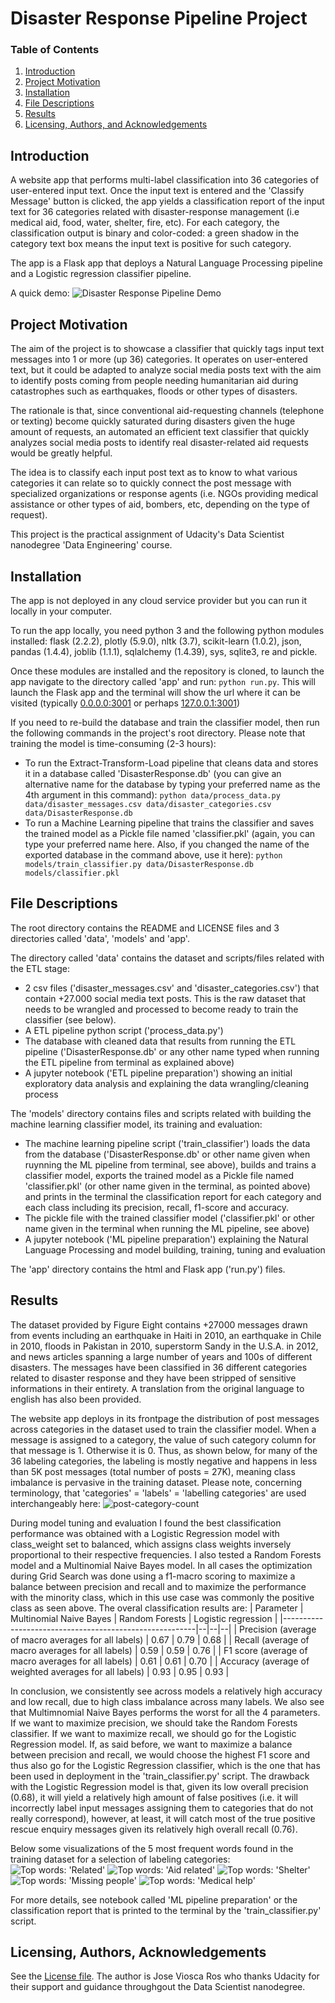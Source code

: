 # Disaster Response Pipeline Project

### Table of Contents

1. [Introduction](#introduction)
1. [Project Motivation](#motivation)
2. [Installation](#installation)
3. [File Descriptions](#files)
4. [Results](#results)
5. [Licensing, Authors, and Acknowledgements](#licensing)

## Introduction<a name="introduction"></a>

A website app that performs multi-label classification into 36 categories of user-entered input text. Once the input text is entered and the 'Classify Message' button is clicked, the app yields a classification report of the input text for 36 categories related with disaster-response management  (i.e medical aid, food, water, shelter, fire, etc). For each category, the classification output is binary and color-coded: a green shadow in the category text box means the input text is positive for such category.

The app is a Flask app that deploys a Natural Language Processing pipeline and a Logistic regression classifier pipeline.

A quick demo:
![Disaster Response Pipeline Demo](img/demo.gif)

## Project Motivation<a name="motivation"></a>

The aim of the project is to showcase a classifier that quickly tags input text messages into 1 or more (up 36) categories. It operates on user-entered text, but it could be adapted to analyze social media posts text with the aim to identify posts coming from people needing humanitarian aid during catastrophes such as earthquakes, floods or other types of disasters. 

The rationale is that, since conventional aid-requesting channels (telephone or texting) become quickly saturated during disasters given the huge amount of requests, an automated an efficient text classifier that quickly analyzes social media posts to identify real disaster-related aid requests would be greatly helpful.

The idea is to classify each input post text as to know to what various categories it can relate so to quickly connect the post message with specialized organizations or response agents (i.e. NGOs providing medical assistance or other types of aid, bombers, etc, depending on the type of request).

This project is the practical assignment of Udacity's Data Scientist nanodegree 'Data Engineering' course. 

## Installation <a name="installation"></a>

The app is not deployed in any cloud service provider but you can run it locally in your computer.

To run the app locally, you need python 3 and the following python modules installed: flask (2.2.2), plotly (5.9.0), nltk (3.7), scikit-learn (1.0.2), json, pandas (1.4.4), joblib (1.1.1), sqlalchemy (1.4.39), sys, sqlite3, re and pickle.

Once these modules are installed and the repository is cloned, to launch the app navigate to the directory called 'app' and run: `python run.py`. This will launch the Flask app and the terminal will show the url where it can be visited (typically [0.0.0.0:3001](http://0.0.0.0:3001/) or perhaps [127.0.0.1:3001](http://127.0.0.1:3001/))

If you need to re-build the database and train the classifier model, then run the following commands in the project's root directory. Please note that training the model is time-consuming (2-3 hours):

- To run the Extract-Transform-Load pipeline that cleans data and stores it in a database called 'DisasterResponse.db' (you can give an alternative name for the database by typing your preferred name as the 4th argument in this command):
    `python data/process_data.py data/disaster_messages.csv data/disaster_categories.csv data/DisasterResponse.db`
- To run a Machine Learning pipeline that trains the classifier and saves the trained model as a Pickle file named 'classifier.pkl' (again, you can type your preferred name here. Also, if you changed the name of the exported database in the command above, use it here):
    `python models/train_classifier.py data/DisasterResponse.db models/classifier.pkl`

## File Descriptions <a name="files"></a>

The root directory contains the README and LICENSE files and 3 directories called 'data', 'models' and 'app'.

The directory called 'data' contains the dataset and scripts/files related with the ETL stage:
- 2 csv files ('disaster_messages.csv' and 'disaster_categories.csv') that contain +27.000 social media text posts. This is the raw dataset that needs to be wrangled and processed to become ready to train the classifier (see below).
- A ETL pipeline python script ('process_data.py')
- The database with cleaned data that results from running the ETL pipeline ('DisasterResponse.db' or any other name typed when running the ETL pipeline from terminal as explained above)
- A jupyter notebook ('ETL pipeline preparation') showing an initial exploratory data analysis and explaining the data wrangling/cleaning process

The 'models' directory contains files and scripts related with building the machine learning classifier model, its training and evaluation:
- The machine learning pipeline script ('train_classifier') loads the data from the database ('DisasterResponse.db' or other name given when ruynning the ML pipeline from terminal, see above), builds and trains a classifier model, exports the trained model as a Pickle file named 'classifier.pkl' (or other name given in the terminal, as pointed above) and prints in the terminal the classification report for each category and each class including its precision, recall, f1-score and accuracy.
- The pickle file with the trained classifier model ('classifier.pkl' or other name given in the terminal when running the ML pipeline, see above)
- A jupyter notebook ('ML pipeline preparation') explaining the Natural Language Processing and model building, training, tuning and evaluation

The 'app' directory contains the html and Flask app ('run.py') files.

## Results<a name="results"></a>

The dataset provided by Figure Eight contains +27000 messages drawn from events including an earthquake in Haiti in 2010, an earthquake in Chile in 2010, floods in Pakistan in 2010, superstorm Sandy in the U.S.A. in 2012, and news articles spanning a large number of years and 100s of different disasters. The messages have been classified in 36 different categories related to disaster response and they have been stripped of sensitive informations in their entirety. A translation from the original language to english has also been provided.

The website app deploys in its frontpage the distribution of post messages across categories in the dataset used to train the classifier model. When a message is assigned to a category, the value of such category column for that message is 1. Otherwise it is 0. Thus, as shown below, for many of the 36 labeling categories, the labeling is mostly negative and happens in less than 5K post messages (total number of posts = 27K), meaning class imbalance is pervasive in the training dataset.  Please note, concerning terminology, that 'categories' = 'labels' = 'labelling categories' are used interchangeably here:
![post-category-count](img/post_count_categories.png)

During model tuning and evaluation I found the best classification performance was obtained with a Logistic Regression model with class_weight set to balanced, which assigns class weights inversely proportional to their respective frequencies. I also tested a Random Forests model and a Multinomial Naive Bayes model. In all cases the optimization during Grid Search was done using a f1-macro scoring to maximize a balance between precision and recall and to maximize the performance with the minority class, which in this use case was commonly the positive class as seen above. The overal classification results are:
| Parameter | Multinomial Naive Bayes | Random Forests | Logistic regression | 
|--------------------------------------------------------|--|--|--|
| Precision (average of macro averages for all labels)   | 0.67 | 0.79 | 0.68 |
| Recall (average of macro averages for all labels)      | 0.59 | 0.59 | 0.76 | 
| F1 score (average of macro averages for all labels)    | 0.61 | 0.61 | 0.70 |
| Accuracy (average of weighted averages for all labels) | 0.93 | 0.95 | 0.93 |

In conclusion, we consistently see across models a relatively high accuracy and low recall, due to high class imbalance across many labels. We also see that Multimnomial Naive Bayes performs the worst for all the 4 parameters. If we want to maximize precision, we should take the Random Forests classifier. If we want to maximize recall, we should go for the Logistic Regression model. If, as said before, we want to maximize a balance between precision and recall, we would choose the highest F1 score and thus also go for the Logistic Regression classifier, which is the one that has been used in deployment in the 'train_classifier.py' script. The drawback with the Logistic Regression model is that, given its low overall precision (0.68), it will yield a relatively high amount of false positives (i.e. it will incorrectly label input messages assigning them to categories that do not really correspond), however, at least, it will catch most of the true positive rescue enquiry messages given its relatively high overall recall (0.76).

Below some visualizations of the 5 most frequent words found in the training dataset for a selection of labeling categories:
![Top words: 'Related'](img/top-words_related.jpg)
![Top words: 'Aid related'](img/top-words_aid-related.jpg)
![Top words: 'Shelter'](img/top-words_shelter.jpg)
![Top words: 'Missing people'](img/top-words_missing-people.jpg)
![Top words: 'Medical help'](img/top-words_medical-help.jpg)

For more details, see notebook called 'ML pipeline preparation' or the classification report that is printed to the terminal by the 'train_classifier.py' script.

## Licensing, Authors, Acknowledgements<a name="licensing"></a>
See the [License file](LICENSE). The author is Jose Viosca Ros who thanks Udacity for their support and guidance throughgout the Data Scientist nanodegree.
